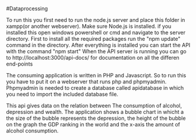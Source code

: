 #Dataprocessing


To run this you first need to run the node.js server and place this folder in xampp(or another webserver). Make sure Node.js is installed.
if you installed this open windows powershell or cmd and navigate to the server directory.
First to install all the required packages run the "npm update" command in the directory.
After everything is installed you can start the API with the command "npm start" 
When the API server is running you can go to http://localhost:3000/api-docs/ for documentation on all the differen end-points

The consuming application is written in PHP and Javascript. So to run this you have to put it on a webserver that runs php and phpmyadmin. Phpmyadmin is needed to create a database called apidatabase in which you need to import the included database file.

This api gives data on the relation between The consumption of alcohol, depression and wealth.
The application shows a bubble chart in whicht a the size of the bubble represents the depression,
the height of the bubble on the graph the GDP ranking in the world and the x-axis the amount of alcohol
consumption.

